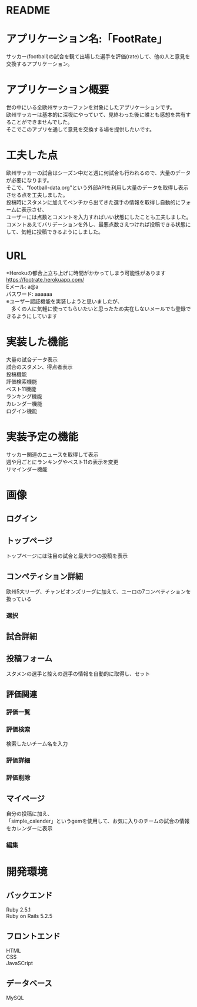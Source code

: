 # README

# アプリケーション名:「FootRate」
 サッカー(football)の試合を観て出場した選手を評価(rate)して、他の人と意見を交換するアプリケーション。  
 
# アプリケーション概要
 世の中にいる全欧州サッカーファンを対象にしたアプリケーションです。  
 欧州サッカーは基本的に深夜にやっていて、見終わった後に誰とも感想を共有することができませんでした。  
 そこでこのアプリを通して意見を交換する場を提供したいです。  
 
# 工夫した点
 欧州サッカーの試合はシーズン中だと週に何試合も行われるので、大量のデータが必要になります。  
 そこで、"football-data.org"という外部APIを利用し大量のデータを取得し表示させる点を工夫しました。  
 投稿時にスタメンに加えてベンチから出てきた選手の情報を取得し自動的にフォームに表示させ、  
 ユーザーには点数とコメントを入力すればいい状態にしたことも工夫しました。  
 コメントあえてバリデーションを外し、最悪点数さえつければ投稿できる状態にして、気軽に投稿できるようにしました。
 
# URL
 *Herokuの都合上立ち上げに時間がかかってしまう可能性があります  
 https://footrate.herokuapp.com/  
 Eメール: a@a    
 パスワード: aaaaaa  
 ※ユーザー認証機能を実装しようと思いましたが、  
 　多くの人に気軽に使ってもらいたいと思ったため実在しないメールでも登録できるようにしています

# 実装した機能
 大量の試合データ表示  
 試合のスタメン、得点者表示  
 投稿機能   
 評価検索機能  
 ベスト11機能  
 ランキング機能  
 カレンダー機能  
 ログイン機能  
 
# 実装予定の機能
 サッカー関連のニュースを取得して表示  
 週や月ごとにランキングやベスト11の表示を変更  
 リマインダー機能

 # 画像
 ## ログイン


 ## トップページ
 トップページには注目の試合と最大9つの投稿を表示


## コンペティション詳細
 欧州5大リーグ、チャンピオンズリーグに加えて、ユーロの7コンペティションを扱っている

### 選択

## 試合詳細


## 投稿フォーム
スタメンの選手と控えの選手の情報を自動的に取得し、セット


## 評価関連
### 評価一覧

### 評価検索
検索したいチーム名を入力

### 評価詳細

### 評価削除


## マイページ
自分の投稿に加え、  
「simple_calender」というgemを使用して、お気に入りのチームの試合の情報をカレンダーに表示

### 編集


# 開発環境
## バックエンド
 Ruby 2.5.1  
 Ruby on Rails 5.2.5
## フロントエンド
 HTML  
 CSS  
 JavaSCript
## データベース
 MySQL
